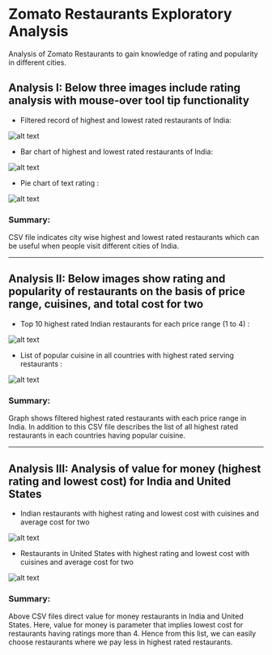 # Zomato Restaurants Exploratory Analysis

Analysis of Zomato Restaurants to gain knowledge of rating and popularity in different cities.

## Analysis I: Below three images include rating analysis with mouse-over tool tip functionality

- Filtered record of highest and lowest rated restaurants of India:

![alt text](https://raw.githubusercontent.com/karankharecha/Zomato_Restaurants_Analysis/master/output_files/max_min_rating_csv.png)

- Bar chart of highest and lowest rated restaurants of India:

![alt text](https://raw.githubusercontent.com/karankharecha/Zomato_Restaurants_Analysis/master/output_files/max_min_rating.png)

- Pie chart of text rating :

![alt text](https://raw.githubusercontent.com/karankharecha/Zomato_Restaurants_Analysis/master/output_files/text_rating.png)

### Summary:
CSV file indicates city wise highest and lowest rated restaurants which can be useful when people visit different cities of India.

----------------------------------------------------------------------------------------------------------------------------------

## Analysis II: Below images show rating and popularity of restaurants on the basis of  price range, cuisines, and total cost for two

- Top 10 highest rated Indian restaurants for each price range (1 to 4) :

![alt text](https://raw.githubusercontent.com/karankharecha/Zomato_Restaurants_Analysis/master/output_files/price_range.png)

- List of popular cuisine in all countries with highest rated serving restaurants :

![alt text](https://raw.githubusercontent.com/karankharecha/Zomato_Restaurants_Analysis/master/output_files/popular_cuisine.png)

### Summary:
Graph shows filtered highest rated restaurants with each price range in India. In addition to this CSV file describes the list of all highest rated restaurants in each countries having popular cuisine.

----------------------------------------------------------------------------------------------------------------------------------

## Analysis III: Analysis of value for money (highest rating and lowest cost) for India and United States

- Indian restaurants with highest rating and lowest cost with cuisines and average cost for two

![alt text](https://raw.githubusercontent.com/karankharecha/Zomato_Restaurants_Analysis/master/output_files/value_for_money_india.png)

- Restaurants in United States with highest rating and lowest cost with cuisines and average cost for two

![alt text](https://raw.githubusercontent.com/karankharecha/Zomato_Restaurants_Analysis/master/output_files/value_for_money_united_states.png)

### Summary:
Above CSV files direct value for money restaurants in India and United States. Here, value for money is parameter that implies lowest cost for restaurants having ratings more than 4. Hence from this list, we can easily choose restaurants where we pay less in highest rated restaurants.
